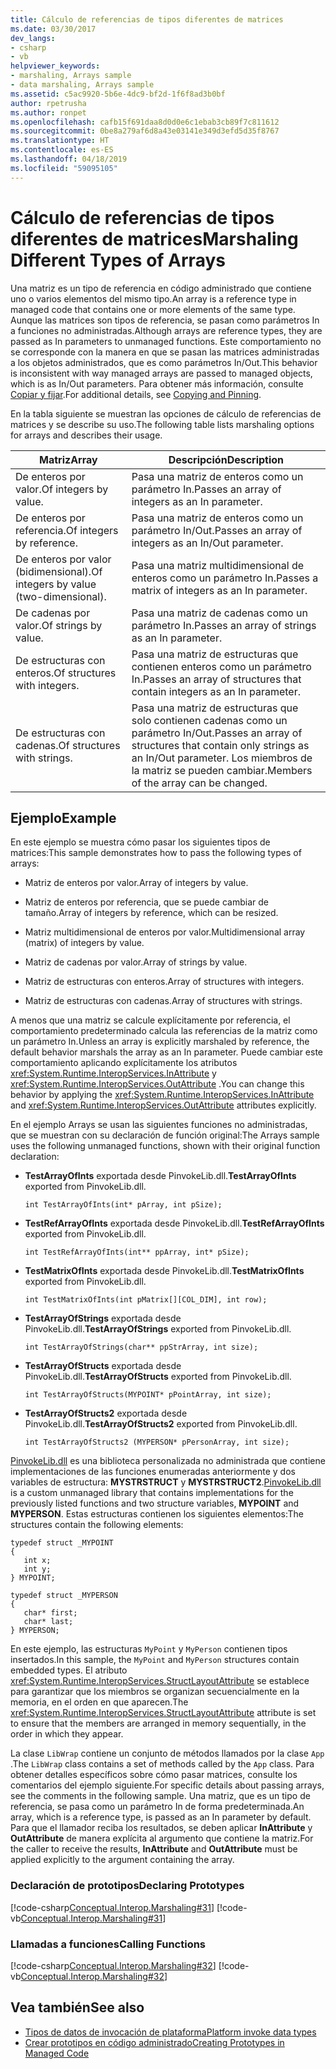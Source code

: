 ```yaml
---
title: Cálculo de referencias de tipos diferentes de matrices
ms.date: 03/30/2017
dev_langs:
- csharp
- vb
helpviewer_keywords:
- marshaling, Arrays sample
- data marshaling, Arrays sample
ms.assetid: c5ac9920-5b6e-4dc9-bf2d-1f6f8ad3b0bf
author: rpetrusha
ms.author: ronpet
ms.openlocfilehash: cafb15f691daa8d0d0e6c1ebab3cb89f7c811612
ms.sourcegitcommit: 0be8a279af6d8a43e03141e349d3efd5d35f8767
ms.translationtype: HT
ms.contentlocale: es-ES
ms.lasthandoff: 04/18/2019
ms.locfileid: "59095105"
---
```

# <a name="marshaling-different-types-of-arrays"></a><span data-ttu-id="185b9-102">Cálculo de referencias de tipos diferentes de matrices</span><span class="sxs-lookup"><span data-stu-id="185b9-102">Marshaling Different Types of Arrays</span></span>
<span data-ttu-id="185b9-103">Una matriz es un tipo de referencia en código administrado que contiene uno o varios elementos del mismo tipo.</span><span class="sxs-lookup"><span data-stu-id="185b9-103">An array is a reference type in managed code that contains one or more elements of the same type.</span></span> <span data-ttu-id="185b9-104">Aunque las matrices son tipos de referencia, se pasan como parámetros In a funciones no administradas.</span><span class="sxs-lookup"><span data-stu-id="185b9-104">Although arrays are reference types, they are passed as In parameters to unmanaged functions.</span></span> <span data-ttu-id="185b9-105">Este comportamiento no se corresponde con la manera en que se pasan las matrices administradas a los objetos administrados, que es como parámetros In/Out.</span><span class="sxs-lookup"><span data-stu-id="185b9-105">This behavior is inconsistent with way managed arrays are passed to managed objects, which is as In/Out parameters.</span></span> <span data-ttu-id="185b9-106">Para obtener más información, consulte [Copiar y fijar](copying-and-pinning.md).</span><span class="sxs-lookup"><span data-stu-id="185b9-106">For additional details, see [Copying and Pinning](copying-and-pinning.md).</span></span>  
  
 <span data-ttu-id="185b9-107">En la tabla siguiente se muestran las opciones de cálculo de referencias de matrices y se describe su uso.</span><span class="sxs-lookup"><span data-stu-id="185b9-107">The following table lists marshaling options for arrays and describes their usage.</span></span>  
  
|<span data-ttu-id="185b9-108">Matriz</span><span class="sxs-lookup"><span data-stu-id="185b9-108">Array</span></span>|<span data-ttu-id="185b9-109">Descripción</span><span class="sxs-lookup"><span data-stu-id="185b9-109">Description</span></span>|  
|-----------|-----------------|  
|<span data-ttu-id="185b9-110">De enteros por valor.</span><span class="sxs-lookup"><span data-stu-id="185b9-110">Of integers by value.</span></span>|<span data-ttu-id="185b9-111">Pasa una matriz de enteros como un parámetro In.</span><span class="sxs-lookup"><span data-stu-id="185b9-111">Passes an array of integers as an In parameter.</span></span>|  
|<span data-ttu-id="185b9-112">De enteros por referencia.</span><span class="sxs-lookup"><span data-stu-id="185b9-112">Of integers by reference.</span></span>|<span data-ttu-id="185b9-113">Pasa una matriz de enteros como un parámetro In/Out.</span><span class="sxs-lookup"><span data-stu-id="185b9-113">Passes an array of integers as an In/Out parameter.</span></span>|  
|<span data-ttu-id="185b9-114">De enteros por valor (bidimensional).</span><span class="sxs-lookup"><span data-stu-id="185b9-114">Of integers by value (two-dimensional).</span></span>|<span data-ttu-id="185b9-115">Pasa una matriz multidimensional de enteros como un parámetro In.</span><span class="sxs-lookup"><span data-stu-id="185b9-115">Passes a matrix of integers as an In parameter.</span></span>|  
|<span data-ttu-id="185b9-116">De cadenas por valor.</span><span class="sxs-lookup"><span data-stu-id="185b9-116">Of strings by value.</span></span>|<span data-ttu-id="185b9-117">Pasa una matriz de cadenas como un parámetro In.</span><span class="sxs-lookup"><span data-stu-id="185b9-117">Passes an array of strings as an In parameter.</span></span>|  
|<span data-ttu-id="185b9-118">De estructuras con enteros.</span><span class="sxs-lookup"><span data-stu-id="185b9-118">Of structures with integers.</span></span>|<span data-ttu-id="185b9-119">Pasa una matriz de estructuras que contienen enteros como un parámetro In.</span><span class="sxs-lookup"><span data-stu-id="185b9-119">Passes an array of structures that contain integers as an In parameter.</span></span>|  
|<span data-ttu-id="185b9-120">De estructuras con cadenas.</span><span class="sxs-lookup"><span data-stu-id="185b9-120">Of structures with strings.</span></span>|<span data-ttu-id="185b9-121">Pasa una matriz de estructuras que solo contienen cadenas como un parámetro In/Out.</span><span class="sxs-lookup"><span data-stu-id="185b9-121">Passes an array of structures that contain only strings as an In/Out parameter.</span></span> <span data-ttu-id="185b9-122">Los miembros de la matriz se pueden cambiar.</span><span class="sxs-lookup"><span data-stu-id="185b9-122">Members of the array can be changed.</span></span>|  
  
## <a name="example"></a><span data-ttu-id="185b9-123">Ejemplo</span><span class="sxs-lookup"><span data-stu-id="185b9-123">Example</span></span>  
 <span data-ttu-id="185b9-124">En este ejemplo se muestra cómo pasar los siguientes tipos de matrices:</span><span class="sxs-lookup"><span data-stu-id="185b9-124">This sample demonstrates how to pass the following types of arrays:</span></span>  
  
-   <span data-ttu-id="185b9-125">Matriz de enteros por valor.</span><span class="sxs-lookup"><span data-stu-id="185b9-125">Array of integers by value.</span></span>  
  
-   <span data-ttu-id="185b9-126">Matriz de enteros por referencia, que se puede cambiar de tamaño.</span><span class="sxs-lookup"><span data-stu-id="185b9-126">Array of integers by reference, which can be resized.</span></span>  
  
-   <span data-ttu-id="185b9-127">Matriz multidimensional de enteros por valor.</span><span class="sxs-lookup"><span data-stu-id="185b9-127">Multidimensional array (matrix) of integers by value.</span></span>  
  
-   <span data-ttu-id="185b9-128">Matriz de cadenas por valor.</span><span class="sxs-lookup"><span data-stu-id="185b9-128">Array of strings by value.</span></span>  
  
-   <span data-ttu-id="185b9-129">Matriz de estructuras con enteros.</span><span class="sxs-lookup"><span data-stu-id="185b9-129">Array of structures with integers.</span></span>  
  
-   <span data-ttu-id="185b9-130">Matriz de estructuras con cadenas.</span><span class="sxs-lookup"><span data-stu-id="185b9-130">Array of structures with strings.</span></span>  
  
 <span data-ttu-id="185b9-131">A menos que una matriz se calcule explícitamente por referencia, el comportamiento predeterminado calcula las referencias de la matriz como un parámetro In.</span><span class="sxs-lookup"><span data-stu-id="185b9-131">Unless an array is explicitly marshaled by reference, the default behavior marshals the array as an In parameter.</span></span> <span data-ttu-id="185b9-132">Puede cambiar este comportamiento aplicando explícitamente los atributos <xref:System.Runtime.InteropServices.InAttribute> y <xref:System.Runtime.InteropServices.OutAttribute> .</span><span class="sxs-lookup"><span data-stu-id="185b9-132">You can change this behavior by applying the <xref:System.Runtime.InteropServices.InAttribute> and <xref:System.Runtime.InteropServices.OutAttribute> attributes explicitly.</span></span>  
  
 <span data-ttu-id="185b9-133">En el ejemplo Arrays se usan las siguientes funciones no administradas, que se muestran con su declaración de función original:</span><span class="sxs-lookup"><span data-stu-id="185b9-133">The Arrays sample uses the following unmanaged functions, shown with their original function declaration:</span></span>  
  
-   <span data-ttu-id="185b9-134">**TestArrayOfInts** exportada desde PinvokeLib.dll.</span><span class="sxs-lookup"><span data-stu-id="185b9-134">**TestArrayOfInts** exported from PinvokeLib.dll.</span></span>  
  
    ```  
    int TestArrayOfInts(int* pArray, int pSize);  
    ```  
  
-   <span data-ttu-id="185b9-135">**TestRefArrayOfInts** exportada desde PinvokeLib.dll.</span><span class="sxs-lookup"><span data-stu-id="185b9-135">**TestRefArrayOfInts** exported from PinvokeLib.dll.</span></span>  
  
    ```  
    int TestRefArrayOfInts(int** ppArray, int* pSize);  
    ```  
  
-   <span data-ttu-id="185b9-136">**TestMatrixOfInts** exportada desde PinvokeLib.dll.</span><span class="sxs-lookup"><span data-stu-id="185b9-136">**TestMatrixOfInts** exported from PinvokeLib.dll.</span></span>  
  
    ```  
    int TestMatrixOfInts(int pMatrix[][COL_DIM], int row);  
    ```  
  
-   <span data-ttu-id="185b9-137">**TestArrayOfStrings** exportada desde PinvokeLib.dll.</span><span class="sxs-lookup"><span data-stu-id="185b9-137">**TestArrayOfStrings** exported from PinvokeLib.dll.</span></span>  
  
    ```  
    int TestArrayOfStrings(char** ppStrArray, int size);  
    ```  
  
-   <span data-ttu-id="185b9-138">**TestArrayOfStructs** exportada desde PinvokeLib.dll.</span><span class="sxs-lookup"><span data-stu-id="185b9-138">**TestArrayOfStructs** exported from PinvokeLib.dll.</span></span>  
  
    ```  
    int TestArrayOfStructs(MYPOINT* pPointArray, int size);  
    ```  
  
-   <span data-ttu-id="185b9-139">**TestArrayOfStructs2** exportada desde PinvokeLib.dll.</span><span class="sxs-lookup"><span data-stu-id="185b9-139">**TestArrayOfStructs2** exported from PinvokeLib.dll.</span></span>  
  
    ```  
    int TestArrayOfStructs2 (MYPERSON* pPersonArray, int size);  
    ```  
  
 <span data-ttu-id="185b9-140">[PinvokeLib.dll](marshaling-data-with-platform-invoke.md#pinvokelibdll) es una biblioteca personalizada no administrada que contiene implementaciones de las funciones enumeradas anteriormente y dos variables de estructura: **MYSTRSTRUCT** y **MYSTRSTRUCT2**.</span><span class="sxs-lookup"><span data-stu-id="185b9-140">[PinvokeLib.dll](marshaling-data-with-platform-invoke.md#pinvokelibdll) is a custom unmanaged library that contains implementations for the previously listed functions and two structure variables, **MYPOINT** and **MYPERSON**.</span></span> <span data-ttu-id="185b9-141">Estas estructuras contienen los siguientes elementos:</span><span class="sxs-lookup"><span data-stu-id="185b9-141">The structures contain the following elements:</span></span>  
  
```  
typedef struct _MYPOINT  
{  
   int x;   
   int y;   
} MYPOINT;  
  
typedef struct _MYPERSON  
{  
   char* first;   
   char* last;   
} MYPERSON;  
```  
  
 <span data-ttu-id="185b9-142">En este ejemplo, las estructuras `MyPoint` y `MyPerson` contienen tipos insertados.</span><span class="sxs-lookup"><span data-stu-id="185b9-142">In this sample, the `MyPoint` and `MyPerson` structures contain embedded types.</span></span> <span data-ttu-id="185b9-143">El atributo <xref:System.Runtime.InteropServices.StructLayoutAttribute> se establece para garantizar que los miembros se organizan secuencialmente en la memoria, en el orden en que aparecen.</span><span class="sxs-lookup"><span data-stu-id="185b9-143">The <xref:System.Runtime.InteropServices.StructLayoutAttribute> attribute is set to ensure that the members are arranged in memory sequentially, in the order in which they appear.</span></span>  
  
 <span data-ttu-id="185b9-144">La clase `LibWrap` contiene un conjunto de métodos llamados por la clase `App` .</span><span class="sxs-lookup"><span data-stu-id="185b9-144">The `LibWrap` class contains a set of methods called by the `App` class.</span></span> <span data-ttu-id="185b9-145">Para obtener detalles específicos sobre cómo pasar matrices, consulte los comentarios del ejemplo siguiente.</span><span class="sxs-lookup"><span data-stu-id="185b9-145">For specific details about passing arrays, see the comments in the following sample.</span></span> <span data-ttu-id="185b9-146">Una matriz, que es un tipo de referencia, se pasa como un parámetro In de forma predeterminada.</span><span class="sxs-lookup"><span data-stu-id="185b9-146">An array, which is a reference type, is passed as an In parameter by default.</span></span> <span data-ttu-id="185b9-147">Para que el llamador reciba los resultados, se deben aplicar **InAttribute** y **OutAttribute** de manera explícita al argumento que contiene la matriz.</span><span class="sxs-lookup"><span data-stu-id="185b9-147">For the caller to receive the results, **InAttribute** and **OutAttribute** must be applied explicitly to the argument containing the array.</span></span>  
  
### <a name="declaring-prototypes"></a><span data-ttu-id="185b9-148">Declaración de prototipos</span><span class="sxs-lookup"><span data-stu-id="185b9-148">Declaring Prototypes</span></span>  
 [!code-csharp[Conceptual.Interop.Marshaling#31](../../../samples/snippets/csharp/VS_Snippets_CLR/conceptual.interop.marshaling/cs/arrays.cs#31)]
 [!code-vb[Conceptual.Interop.Marshaling#31](../../../samples/snippets/visualbasic/VS_Snippets_CLR/conceptual.interop.marshaling/vb/arrays.vb#31)]  
  
### <a name="calling-functions"></a><span data-ttu-id="185b9-149">Llamadas a funciones</span><span class="sxs-lookup"><span data-stu-id="185b9-149">Calling Functions</span></span>  
 [!code-csharp[Conceptual.Interop.Marshaling#32](../../../samples/snippets/csharp/VS_Snippets_CLR/conceptual.interop.marshaling/cs/arrays.cs#32)]
 [!code-vb[Conceptual.Interop.Marshaling#32](../../../samples/snippets/visualbasic/VS_Snippets_CLR/conceptual.interop.marshaling/vb/arrays.vb#32)]  
  
## <a name="see-also"></a><span data-ttu-id="185b9-150">Vea también</span><span class="sxs-lookup"><span data-stu-id="185b9-150">See also</span></span>

- [<span data-ttu-id="185b9-151">Tipos de datos de invocación de plataforma</span><span class="sxs-lookup"><span data-stu-id="185b9-151">Platform invoke data types</span></span>](marshaling-data-with-platform-invoke.md#platform-invoke-data-types)
- [<span data-ttu-id="185b9-152">Crear prototipos en código administrado</span><span class="sxs-lookup"><span data-stu-id="185b9-152">Creating Prototypes in Managed Code</span></span>](creating-prototypes-in-managed-code.md)
